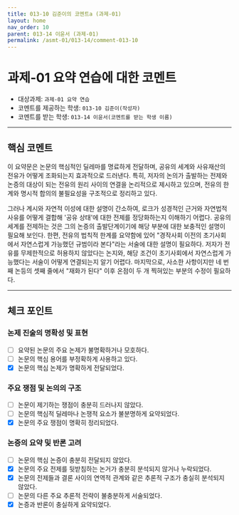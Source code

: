 ```yaml
---
title: 013-10 김준이의 코멘트a (과제-01) 
layout: home
nav_order: 10
parent: 013-14 이윤서 (과제-01)
permalink: /asmt-01/013-14/comment-013-10
---
```


# 과제-01 요약 연습에 대한 코멘트

- 대상과제: `과제-01 요약 연습`
- 코멘트를 제공하는 학생: `013-10 김준이(작성자)` 
- 코멘트를 받는 학생: `013-14 이윤서(코멘트를 받는 학생 이름)` 

---

## 핵심 코멘트

이 요약문은 논문의 핵심적인 딜레마를 명료하게 전달하며, 공유의 세계와 사유재산의 전유가 어떻게 조화되는지 효과적으로 드러낸다. 특히, 저자의 논의가 출발하는 전제와 논증의 대상이 되는 전유의 원리 사이의 연결을 논리적으로 제시하고 있으며, 전유의 한계와 명시적 합의의 불필요성을 구조적으로 정리하고 있다.

그러나 계시와 자연적 이성에 대한 설명이 간소하여, 로크가 성경적인 근거와 자연법적 사유를 어떻게 결합해 '공유 상태'에 대한 전제를 정당화하는지 이해하기 어렵다. 공유의 세계를 전제하는 것은 그의 논증의 출발단계이기에 해당 부분에 대한 보충적인 설명이 필요해 보인다. 한편,   전유의 법칙적 한계를 요약함에 있어 "경작사회 이전의 초기사회에서 자연스럽게 가능했던 규범이라 본다"라는 서술에 대한 설명이 필요하다. 저자가 전유를 무제한적으로 허용하지 않았다는 논지와, 해당 조건이 초기사회에서 자연스럽게 가능했다는 서술이 어떻게 연결되는지 알기 어렵다. 마지막으로, 사소한 사항이지만 네 번째 논등의 셋째 줄에서 "재화가 된다" 이후 온점이 두 개 찍혀있는 부분의 수정이 필요하다.

---

## 체크 포인트

### 논제 진술의 명확성 및 표현  
- [ ] 요약된 논문의 주요 논제가 불명확하거나 모호하다.  
- [ ] 논문의 핵심 용어를 부정확하게 사용하고 있다.  
- [x] 논문의 핵심 논제가 명확하게 전달되었다.  

### 주요 쟁점 및 논의의 구조  
- [ ] 논문이 제기하는 쟁점이 충분히 드러나지 않았다.  
- [ ] 논문의 핵심적 딜레마나 논쟁적 요소가 불분명하게 요약되었다.  
- [x] 논문의 주요 쟁점이 명확히 정리되었다.  

### 논증의 요약 및 반론 고려  
- [ ] 논문의 핵심 논증이 충분히 전달되지 않았다.  
- [x] 논문의 주요 전제를 뒷받침하는 논거가 충분히 분석되지 않거나 누락되었다.  
- [x] 논문의 전제들과 결론 사이의 연역적 관계와 같은 추론적 구조가 충실히 분석되지 않았다.  
- [ ] 논문의 다른 주요 추론적 전략이 불충분하게 서술되었다.
- [x] 논증과 반론이 충실하게 요약되었다. 